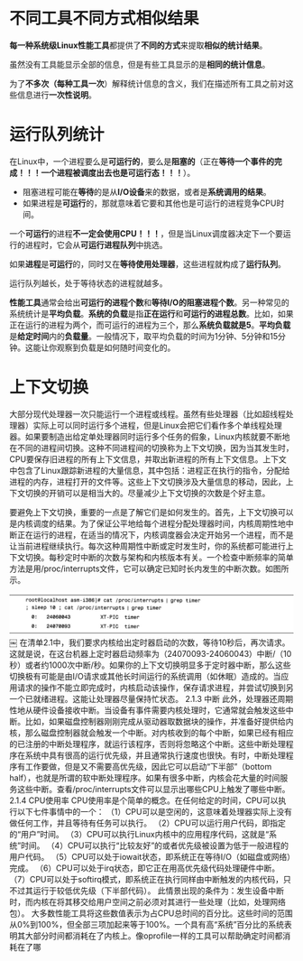 
# 不同工具不同方式相似结果

**每一种系统级Linux性能工具**都提供了**不同的方式**来提取**相似的统计结果**。

虽然没有工具能显示全部的信息，但是有些工具显示的是**相同的统计信息**。

为了**不多次（每种工具一次**）解释统计信息的含义，我们在描述所有工具之前对这些信息进行**一次性说明**。

# 运行队列统计

在Linux中，一个进程要么是**可运行的**，要么是**阻塞的**（正在**等待一个事件的完成！！！一个进程被调度出去也是可运行态！！！**）。

* 阻塞进程可能在**等待**的是从**I/O设备**来的数据，或者是**系统调用的结果**。
* 如果进程是**可运行**的，那就意味着它要和其他也是可运行的进程竞争CPU时间。

一个**可运行**的进程**不一定会使用CPU！！！**，但是当Linux调度器决定下一个要运行的进程时，它会从**可运行进程队列**中挑选。

如果**进程**是**可运行**的，同时又在**等待使用处理器**，这些进程就构成了**运行队列**。

运行队列越长，处于等待状态的进程就越多。

**性能工具**通常会给出**可运行的进程个数**和**等待I/O的阻塞进程个数**。另一种常见的系统统计是**平均负载**。**系统的负载**是指**正在运行**和**可运行的进程总数**。比如，如果正在运行的进程为两个，而可运行的进程为三个，那么**系统负载就是5**。**平均负载**是**给定时间**内的**负载量**。一般情况下，取平均负载的时间为1分钟、5分钟和15分钟。这能让你观察到负载是如何随时间变化的。

# 上下文切换

大部分现代处理器一次只能运行一个进程或线程。虽然有些处理器（比如超线程处理器）实际上可以同时运行多个进程，但是Linux会把它们看作多个单线程处理器。如果要制造出给定单处理器同时运行多个任务的假象，Linux内核就要不断地在不同的进程间切换。这种不同进程间的切换称为上下文切换，因为当其发生时，CPU要保存旧进程的所有上下文信息，并取出新进程的所有上下文信息。上下文中包含了Linux跟踪新进程的大量信息，其中包括：进程正在执行的指令，分配给进程的内存，进程打开的文件等。这些上下文切换涉及大量信息的移动，因此，上下文切换的开销可以是相当大的。尽量减少上下文切换的次数是个好主意。

要避免上下文切换，重要的一点是了解它们是如何发生的。首先，上下文切换可以是内核调度的结果。为了保证公平地给每个进程分配处理器时间，内核周期性地中断正在运行的进程，在适当的情况下，内核调度器会决定开始另一个进程，而不是让当前进程继续执行。每次这种周期性中断或定时发生时，你的系统都可能进行上下文切换。每秒定时中断的次数与架构和内核版本有关。一个检查中断频率的简单方法是用/proc/interrupts文件，它可以确定已知时长内发生的中断次数。如图所示。

![2019-12-07-23-15-28.png](./images/2019-12-07-23-15-28.png)
￼
在清单2.1中，我们要求内核给出定时器启动的次数，等待10秒后，再次请求。这就是说，在这台机器上定时器启动频率为（24070093-24060043）中断/（10秒）或者约1000次中断/秒。如果你的上下文切换明显多于定时器中断，那么这些切换极有可能是由I/O请求或其他长时间运行的系统调用（如休眠）造成的。当应用请求的操作不能立即完成时，内核启动该操作，保存请求进程，并尝试切换到另一个已就绪进程。这能让处理器尽量保持忙状态。
2.1.3 中断
此外，处理器还周期性地从硬件设备接收中断。当设备有事件需要内核处理时，它通常就会触发这些中断。比如，如果磁盘控制器刚刚完成从驱动器取数据块的操作，并准备好提供给内核，那么磁盘控制器就会触发一个中断。对内核收到的每个中断，如果已经有相应的已注册的中断处理程序，就运行该程序，否则将忽略这个中断。这些中断处理程序在系统中具有很高的运行优先级，并且通常执行速度也很快。有时，中断处理程序有工作要做，但是又不需要高优先级，因此它可以启动“下半部”（bottom half），也就是所谓的软中断处理程序。如果有很多中断，内核会花大量的时间服务这些中断。查看/proc/interrupts文件可以显示出哪些CPU上触发了哪些中断。
2.1.4 CPU使用率
CPU使用率是个简单的概念。在任何给定的时间，CPU可以执行以下七件事情中的一个：
（1）CPU可以是空闲的，这意味着处理器实际上没有做任何工作，并且等待有任务可以执行。
（2）CPU可以运行用户代码，即指定的“用户”时间。
（3）CPU可以执行Linux内核中的应用程序代码，这就是“系统”时间。
（4）CPU可以执行“比较友好”的或者优先级被设置为低于一般进程的用户代码。
（5）CPU可以处于iowait状态，即系统正在等待I/O（如磁盘或网络）完成。
（6）CPU可以处于irq状态，即它正在用高优先级代码处理硬件中断。
（7）CPU可以处于softirq模式，即系统正在执行同样由中断触发的内核代码，只不过其运行于较低优先级（下半部代码）。
此情景出现的条件为：发生设备中断时，而内核在将其移交给用户空间之前必须对其进行一些处理（比如，处理网络包）。
大多数性能工具将这些数值表示为占CPU总时间的百分比。这些时间的范围从0%到100%，但全部三项加起来等于100%。一个具有高“系统”百分比的系统表明其大部分时间都消耗在了内核上。像oprofile一样的工具可以帮助确定时间都消耗在了哪